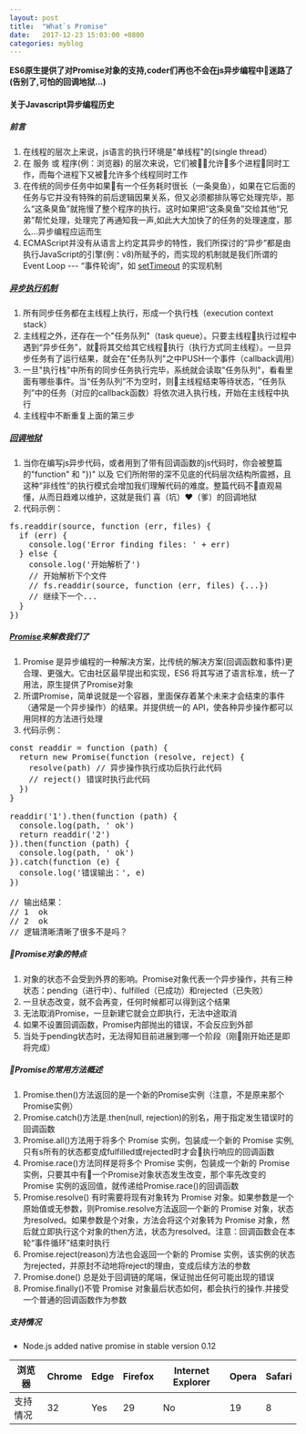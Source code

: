 ```yaml
---
layout: post
title:  "What`s Promise"
date:   2017-12-23 15:03:00 +0800
categories: myblog
---
```

**ES6原生提供了对Promise对象的支持,coder们再也不会在js异步编程中迷路了(告别了,可怕的回调地狱...)**

#### 关于Javascript异步编程历史
##### 前言
1. 在线程的层次上来说，js语言的执行环境是"单线程"的(single thread）
2. 在 服务 或 程序(例：浏览器) 的层次来说，它们被允许多个进程同时工作，而每个进程下又被允许多个线程同时工作
3. 在传统的同步任务中如果有一个任务耗时很长（一条臭鱼），如果在它后面的任务与它并没有特殊的前后逻辑因果关系，但又必须都排队等它处理完毕，那么“这条臭鱼”就拖慢了整个程序的执行。这时如果把“这条臭鱼”交给其他“兄弟”帮忙处理，处理完了再通知我一声,如此大大加快了的任务的处理速度，那么...异步编程应运而生
4. ECMAScript并没有从语言上约定其异步的特性，我们所探讨的“异步”都是由执行JavaScript的引擎(例：v8)所赋予的，而实现的机制就是我们所谓的  Event Loop --- “事件轮询”，如 <a href="/myblog/2016/03/19/timers-in-javascrpt.html" target="_blank">setTimeout</a> 的实现机制

##### <a href="http://www.ruanyifeng.com/blog/2014/10/event-loop.html" target="_blank">异步执行机制</a>
1. 所有同步任务都在主线程上执行，形成一个执行栈（execution context stack）
2. 主线程之外，还存在一个"任务队列"（task queue）。只要主线程执行过程中遇到“异步任务”，就将其交给其它线程执行（执行方式同主线程）。一旦异步任务有了运行结果，就会在"任务队列"之中PUSH一个事件（callback调用）
3. 一旦"执行栈"中所有的同步任务执行完毕，系统就会读取"任务队列"，看看里面有哪些事件。当“任务队列”不为空时，则主线程结束等待状态，“任务队列”中的任务（对应的callback函数）将依次进入执行栈，开始在主线程中执行
4. 主线程中不断重复上面的第三步

##### <a href="http://callbackhell.com/" target="_blank">回调地狱</a>
1. 当你在编写js异步代码，或者用到了带有回调函数的js代码时，你会被整篇的"function" 和 "})" 以及 它们所附带的深不见底的代码层次结构所震撼，且这种“非线性”的执行模式会增加我们理解代码的难度。整篇代码不直观易懂，从而日趋难以维护，这就是我们 喜（坑）❤️（爹）的回调地狱
2. 代码示例：
<pre class="brush:js;">
fs.readdir(source, function (err, files) {
  if (err) {
    console.log('Error finding files: ' + err)
  } else {
    console.log('开始解析了')
    // 开始解析下个文件
    // fs.readdir(source, function (err, files) {...})
    // 继续下一个...
  }
})
</pre>

##### <a href="http://es6.ruanyifeng.com/#docs/promise" target="_blank">Promise</a>来解救我们了
1. Promise 是异步编程的一种解决方案，比传统的解决方案(回调函数和事件)更合理、更强大。它由社区最早提出和实现，ES6 将其写进了语言标准，统一了用法，原生提供了Promise对象
2. 所谓Promise，简单说就是一个容器，里面保存着某个未来才会结束的事件（通常是一个异步操作）的结果。并提供统一的 API，使各种异步操作都可以用同样的方法进行处理
3. 代码示例：
<pre class="brush:js;">
const readdir = function (path) {
  return new Promise(function (resolve, reject) {
    resolve(path) // 异步操作执行成功后执行此代码
    // reject() 错误时执行此代码
  })
}

readdir('1').then(function (path) {
  console.log(path, ' ok')
  return readdir('2')
}).then(function (path) {
  console.log(path, ' ok')
}).catch(function (e) {
  console.log('错误输出：', e)
})

// 输出结果：
// 1  ok
// 2  ok
// 逻辑清晰清晰了很多不是吗？
</pre>

##### Promise对象的特点
1. 对象的状态不会受到外界的影响。Promise对象代表一个异步操作，共有三种状态：pending（进行中）、fulfilled（已成功）和rejected（已失败）
2. 一旦状态改变，就不会再变，任何时候都可以得到这个结果
3. 无法取消Promise，一旦新建它就会立即执行，无法中途取消
4. 如果不设置回调函数，Promise内部抛出的错误，不会反应到外部
5. 当处于pending状态时，无法得知目前进展到哪一个阶段（刚刚开始还是即将完成）

##### Promise的常用方法概述
1. Promise.then()方法返回的是一个新的Promise实例（注意，不是原来那个Promise实例）
2. Promise.catch()方法是.then(null, rejection)的别名，用于指定发生错误时的回调函数
3. Promise.all()方法用于将多个 Promise 实例，包装成一个新的 Promise 实例,只有s所有的状态都变成fulfilled或rejected时才会执行响应的回调函数
4. Promise.race()方法同样是将多个 Promise 实例，包装成一个新的 Promise 实例，只要其中有一个Promise对象状态发生改变，那个率先改变的 Promise 实例的返回值，就传递给Promise.race()的回调函数
5. Promise.resolve() 有时需要将现有对象转为 Promise 对象。如果参数是一个原始值或无参数，则Promise.resolve方法返回一个新的 Promise 对象，状态为resolved。如果参数是个对象，方法会将这个对象转为 Promise 对象，然后就立即执行这个对象的then方法，状态为resolved。注意：回调函数会在本轮“事件循环”结束时执行
6. Promise.reject(reason)方法也会返回一个新的 Promise 实例，该实例的状态为rejected，并原封不动地将reject的理由，变成后续方法的参数
7. Promise.done() 总是处于回调链的尾端，保证抛出任何可能出现的错误
8. Promise.finally()不管 Promise 对象最后状态如何，都会执行的操作.并接受一个普通的回调函数作为参数

##### 支持情况

* Node.js added native promise in stable version 0.12

| 浏览器 | Chrome | Edge | Firefox | 	Internet Explorer | Opera | Safari |
| ------| ------ | ------ | ------ | ------ | ------ | ------ |
| 支持情况 | 32 | Yes | 29 | No | 19 | 8 |